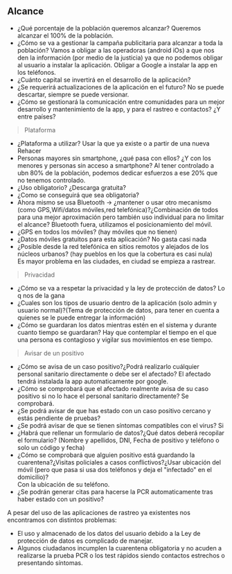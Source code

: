 ## Alcance
* ¿Qué porcentaje de la población queremos alcanzar?
Queremos alcanzar el 100% de la población.
* ¿Cómo se va a gestionar la campaña publicitaria para alcanzar a toda la población?
Vamos a obligar a las operadoras (android iOs) a que nos den la información (por medio de la justicia) ya que no podemos obligar al usuario a instalar la aplicación.
Obligar a Google a instalar la app en los teléfonos.
* ¿Cuánto capital se invertirá en el desarrollo de la aplicación?
* ¿Se requerirá actualizaciones de la aplicación en el futuro?
No se puede descartar, siempre se puede versionar.
* ¿Cómo se gestionará la comunicación entre comunidades para un mejor desarrollo y mantenimiento de la app, y para el rastreo e contactos? ¿Y entre países?   
   
> Plataforma
* ¿Plataforma a utilizar? Usar la que ya existe o a partir de una nueva
Rehacer
* Personas mayores sin smartphone, ¿qué pasa con ellos? ¿Y con los menores y personas sin acceso a smartphone?
Al tener controlado a ubn 80% de la población, podemos dedicar esfuerzos a ese 20% que no tenemos controlado.
* ¿Uso obligatorio? ¿Descarga gratuita?
* ¿Como se conseguirá que sea obligatoria?
* Ahora mismo se usa Bluetooth -> ¿mantener o usar otro mecanismo (como GPS,Wifi/datos móviles,red telefónica)?¿Combinación de todos para una mejor aproximación pero también uso individual para no limitar el alcance?
Bluetooth fuera, utilizamos el posicionamiento del móvil.
* ¿GPS en todos los móviles? (hay móviles que no tienen)
* ¿Datos móviles gratuitos para esta aplicación?
No gasta casi nada
* ¿Posible desde la red telefónica en sitios remotos y alejados de los núcleos urbanos? (hay pueblos en los que la cobertura es casi nula)  
Es mayor problema en las ciudades, en ciudad se empieza a rastrear.
  
> Privacidad
* ¿Cómo se va a respetar la privacidad y la ley de protección de datos?
Lo q nos de la gana
* ¿Cuales son los tipos de usuario dentro de la aplicación (solo admin y usuario normal)?(Tema de protección de datos, para tener en cuenta a quienes se le puede entregar la información)  
* ¿Cómo se guardaran los datos mientras estén en el sistema y durante cuanto tiempo se guardaran?
Hay que contemplar el tiempo en el que una persona es contagioso y vigilar sus movimientos en ese tiempo.
  
> Avisar de un positivo
* ¿Cómo se avisa de un caso positivo?¿Podrá realizarlo cuálquier personal sanitario directamente o debe ser el afectado?
El afectado tendrá instalada la app automaticamente por google.
* ¿Cómo se comprobará que el afectado realmente avisa de su caso positivo si no lo hace el personal sanitario directamente?
Se comprobará.
* ¿Se podrá avisar de que has estado con un caso positivo cercano y estás pendiente de pruebas?
* ¿Se podrá avisar de que se tienen síntomas compatibles con el virus?
Si
* ¿Habrá que rellenar un formulario de datos?¿Qué datos deberá recopilar el formulario? (Nombre y apellidos, DNI, Fecha de positivo y teléfono o solo un código y fecha)
* ¿Cómo se comprobará que alguien positivo está guardando la cuarentena?¿Visitas policiales a casos conflictivos?¿Usar ubicación del móvil (pero que pasa si usa dos teléfonos y deja el "infectado" en el domicilio)?  
Con la ubicación de su teléfono.
* ¿Se podrán generar citas para hacerse la PCR automaticamente tras haber estado con un positivo?
  
A pesar del uso de las aplicaciones de rastreo ya existentes nos encontramos con distintos problemas:
 
* El uso y almacenado de los datos del usuario debido a la Ley de protección de datos es complicado de manejar.
* Algunos ciudadanos incumplen la cuarentena obligatoria y no acuden a realizarse la prueba PCR o los test rápidos siendo contactos estrechos o presentando síntomas.

 
